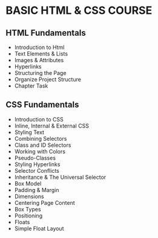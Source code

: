 # BASIC HTML & CSS COURSE
## HTML Fundamentals
- Introduction to Html
- Text Elements & Lists
- Images & Attributes
- Hyperlinks
- Structuring the Page
- Organize Project Structure
- Chapter Task
## CSS Fundamentals
- Introduction to CSS
- Inline, Internal & External CSS
- Styling Text
- Combining Selectors
- Class and ID Selectors
- Working with Colors
- Pseudo-Classes
- Styling Hyperlinks
- Selector Conflicts
- Inheritance & The Universal Selector
- Box Model
- Padding & Margin
- Dimensions
- Centering Page Content
- Box Types
- Positioning
- Floats
- Simple Float Layout